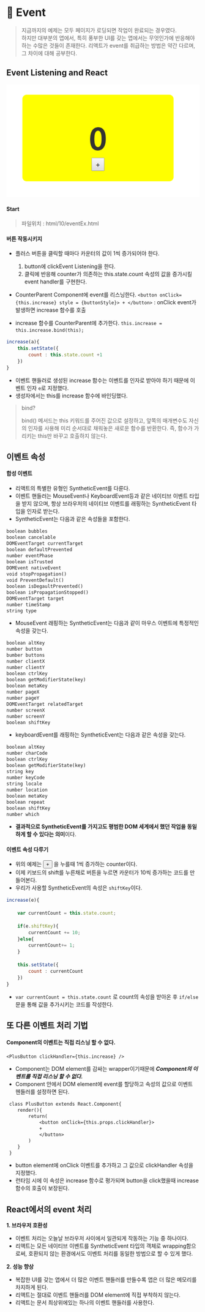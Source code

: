 # 🎉 Event

> 지금까지의 예제는 모두 페이지가 로딩되면 작업이 완료되는 경우였다.<br>
하지만 대부분의 앱에서, 특히 풍부한 UI를 갖는 앱에서는 무엇인가에 반응해야하는 수많은 것들이 존재한다.
리액트가 event를 취급하는 방법은 약간 다르며, 그 차이에 대해 공부한다.

## Event Listening and React

![counter](./image/event/counter.png)

#### Start
> 파일위치 : html/10/eventEx.html

#### 버튼 작동시키지
- 플러스 버튼을 클릭할 때마다 카운터의 값이 1씩 증가되어야 한다.
    1. button에 clickEvent Listening을 한다.
    2. 클릭에 반응해 counter가 의존하는 this.state.count 속성의 값을 증가시킬 event handler를 구현한다.

- CounterParent Component에 event를 리스닝한다.
`<button onClick={this.increase} style = {buttonStyle}> + </button>`
: onClick event가 발생하면 increase 함수를 호출

- increase 함수를 CounterParent에 추가한다.
`this.increase = this.increase.bind(this);`

```js
increase(a){
    this.setState({
        count : this.state.count +1
    })
}
```
- 이벤트 핸들러로 생성된 increase 함수는 이벤트를 인자로 받아야 하기 때문에 이벤트 인자 `e`로 지정했다.
- 생성자에서는 this를 increase 함수에 바인딩했다.

> bind? <p>
bind() 메서드는 this 키워드를 주어진 값으로 설정하고, 앞쪽의 매개변수도 자신의 인자를 사용해 미리 순서대로 채워놓은 새로운 함수를 반환한다.
즉, 함수가 가리키는 this만 바꾸고 호출하지 않는다.

## 이벤트 속성
#### 합성 이벤트
- 리액트의 특별한 유형인 SyntheticEvent를 다룬다.
- 이벤트 핸들러는 MouseEvent나 KeyboardEvent등과 같은 네이티브 이벤트 타입을 받지 않으며, 항상 브라우저의 네이티브 이벤트를 래핑하는 SyntheticEvent 타입을 인자로 받는다.
- SyntheticEvent는 다음과 같은 속성들을 포함한다.
```
boolean bubbles
boolean cancelable
DOMEventTarget currentTarget
boolean defaultPrevented
number eventPhase
boolean isTrusted
DOMEvent nativeEvent
void stopPropagation()
void PreventDefault()
boolean isDegaultPrevented()
boolean isPropagationStopped()
DOMEventTarget target
number timeStamp
string type
```
- MouseEvent 래핑하는 SyntheticEvent는 다음과 같이 마우스 이벤트에 특정적인 속성을 갖는다.
```
boolean altKey
number button
bumber buttons
number clientX
number clientY
boolean ctrlKey
boolean getModifierState(key)
boolean metaKey
number pageX
number pageY
DOMEventTarget relatedTarget
number screenX
number screenY
boolean shiftKey
```

- keyboardEvent를 래핑하는 SyntheticEvent는 다음과 같은 속성을 갖는다.
```
boolean altKey
number charCode
boolean ctrlKey
boolean getModifierState(key)
string key
number keyCode
string locale
number location
boolean metaKey
boolean repeat
boolean shiftKey
number which
```

- **결과적으로 SyntheticEvent를 가지고도 평범한 DOM 세계에서 했던 작업을 동일하게 할 수 있다는 의미**이다.

#### 이벤트 속성 다루기
- 위의 예제는 <button> + </button> 을 누를때 1씩 증가하는 counter이다.
- 이제 키보드의 shift를 누른채로 버튼을 누르면 카운터가 10씩 증가하는 코드를 만들어본다.
- 우리가 사용할 SyntheticEvent의 속성은 `shiftKey`이다.

```js
increase(e){

    var currentCount = this.state.count;

    if(e.shiftKey){
        currentCount += 10;
    }else{
        currentCount+= 1;
    }

    this.setState({
        count : currentCount
    })
}
```

- `var currentCount = this.state.count` 로 count의 속성을 받아온 후 `if/else`문을 통해 값을 추가시키는 코드를 작성한다.

## 또 다른 이벤트 처리 기법
#### Component의 이벤트는 직접 리스닝 할 수 없다.
`<PlusButton clickHandler={this.increase} />`

- Component는 DOM element를 감싸는 wrapper이기때문에 ***Component의 이벤트를 직접 리스닝 할 수 없다.***
- Component 안에서 DOM element에 event를 할당하고 속성의 값으로 이벤트 헨들러를 설정하면 된다.

```JS
 class PlusButton extends React.Component{
    render(){
        return(
            <button onClick={this.props.clickHandler}> 
            + 
            </button>
        )
    }
 }
```
- button element에 onClick 이벤트를 추가하고 그 값으로 clickHandler 속성을 지정했다.
- 런타임 시에 이 속성은 increase 함수로 평가되며 button을 click했을때 increase 함수의 호출이 보장된다.

## React에서의 event 처리
**1. 브라우저 호환성**
- 이벤트 처리는 오늘날 브라우저 사이에서 일관되게 작동하는 기능 중 하나이다.
- 리액트는 모든 네이티브 이벤트를 SyntheticEvent 타입의 객체로 wrapping함으로써, 호환되지 않는 환경에서도 이벤트 처리를 동일한 방법으로 할 수 있게 했다.

**2. 성능 향상**
- 복잡한 UI를 갖는 앱에서 더 많은 이벤트 핸들러를 만들수록 앱은 더 많은 메모리를 차지하게 된다.
- 리액트는 절대로 이벤트 핸들러를 DOM element에 직접 부착하지 않는다.
- 리액트는 문서 최상위에있는 하나의 이벤트 핸들러를 사용한다.

